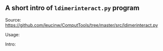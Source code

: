 ## A short intro of `ldimerinteract.py` program
Source: https://github.com/leucinw/ComputTools/tree/master/src/ldimerinteract.py

Usage:

Intro:

